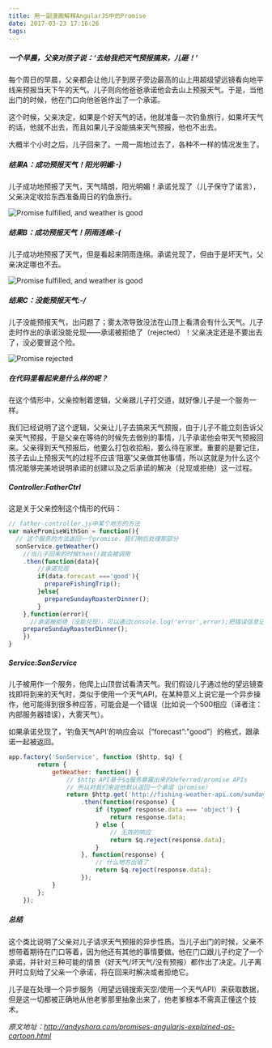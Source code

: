 ```yaml
---
title: 用一副漫画解释AngularJS中的Promise
date: 2017-03-23 17:16:26
tags:
---
```


##### 一个早晨，父亲对孩子说：‘去给我把天气预报搞来，儿砸！’

每个周日的早晨，父亲都会让他儿子到房子旁边最高的山上用超级望远镜看向地平线来预报当天下午的天气。儿子则向他爸爸承诺他会去山上预报天气。于是，当他出门的时候，他在门口向他爸爸作出了一个承诺。

这个时候，父亲决定，如果是个好天气的话，他就准备一次钓鱼旅行，如果坏天气的话，他就不出去，而且如果儿子没能搞来天气预报，他也不出去。

大概半个小时之后，儿子回来了。一周一周地过去了，各种不一样的情况发生了。

<!--more-->

##### 结果A：成功预报天气！阳光明媚:-)

儿子成功地预报了天气，天气晴朗，阳光明媚！承诺兑现了（儿子保守了诺言），父亲决定收拾东西准备周日的钓鱼旅行。

![Promise fulfilled, and weather is good](http://andyshora.com/img/pages/promise1.png)

##### 结果B：成功预报天气！阴雨连绵:-(

儿子成功地预报了天气，但是看起来阴雨连绵。承诺兑现了，但由于是坏天气，父亲决定哪也不去。

![Promise fulfilled, and weather is good](http://andyshora.com/img/pages/promise1.png)

##### 结果C：没能预报天气:-/

儿子没能预报天气，出问题了；雾太浓导致没法在山顶上看清会有什么天气。儿子走时作出的承诺没能兑现——承诺被拒绝了（rejected）！父亲决定还是不要出去了，没必要冒这个险。

![Promise rejected](http://andyshora.com/img/pages/promise2.png)

##### 在代码里看起来是什么样的呢？

在这个情形中，父亲控制着逻辑，父亲跟儿子打交道，就好像儿子是一个服务一样。

我们已经说明了这个逻辑，父亲让儿子去搞来天气预报，由于儿子不能立刻告诉父亲天气预报，于是父亲在等待的时候先去做别的事情，儿子承诺他会带天气预报回来。父亲得到天气预报后，他要么打包收拾船，要么待在家里。重要的是要记住，孩子去山上预报天气的过程不应该‘阻塞’父亲做其他事情，所以这就是为什么这个情况能够完美地说明承诺的创建以及之后承诺的解决（兑现或拒绝）这一过程。

##### Controller:FatherCtrl

这是关于父亲控制这个情形的代码：

```javascript
// father-controller.js中某个地方的方法
var makePromiseWithSon = function(){
  // 这个服务的方法返回一个promise，我们稍后处理那部分
  sonService.getWeather()
  	//当儿子回来的时候then()就会被调用
  	.then(function(data){
      	//承诺兑现
    	if(data.forecast ==='good'){
          prepareFishingTrip();
    	}else{
          prepareSundayRoasterDinner();
    	}
  	},function(error){
      //承诺被拒绝（没能兑现），可以通过console.log('error',error);把错误信息记录下来
    prepareSundayRoasterDinner();
  	})
}
```

##### Service:SonService

儿子被用作一个服务，他爬上山顶尝试看清天气。我们假设儿子通过他的望远镜查找即将到来的天气时，类似于使用一个天气API，在某种意义上说它是一个异步操作，他可能得到很多种应答，可能会是一个错误（比如说一个500相应（译者注：内部服务器错误），大雾天气）。

如果承诺兑现了，‘钓鱼天气API’的响应会以｛“forecast”:"good"｝的格式，跟承诺一起被返回。

```javascript
app.factory('SonService', function ($http, $q) {
        return {
            getWeather: function() {
                // $http API基于$q服务暴露出来的deferred/promise APIs
                // 所以对我们来说他默认返回一个承诺（promise）
                return $http.get('http://fishing-weather-api.com/sunday/afternoon')
                    .then(function(response) {
                        if (typeof response.data === 'object') {
                            return response.data;
                        } else {
                            // 无效的响应
                            return $q.reject(response.data);
                        }
                    }, function(response) {
                        // 什么地方出错了
                        return $q.reject(response.data);
                    });
            }
        };
    });
```

##### 总结

这个类比说明了父亲对儿子请求天气预报的异步性质。当儿子出门的时候，父亲不想带着期待在门口等着，因为他还有其他的事情要做。他在门口跟儿子约定了一个承诺，并针对三种可能的情景（好天气/坏天气/没有预报）都作出了决定。儿子离开时立刻给了父亲一个承诺，将在回来时解决或者拒绝它。

儿子是在处理一个异步服务（用望远镜搜索天空/使用一个天气API）来获取数据，但是这一切都被正确地从他老爹那里抽象出来了，他老爹根本不需真正懂这个技术。

*原文地址：http://andyshora.com/promises-angularjs-explained-as-cartoon.html*